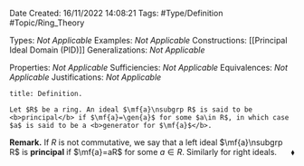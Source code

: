 <div class="topSpace"></div>

Date Created: 16/11/2022 14:08:21
Tags: #Type/Definition #Topic/Ring_Theory

Types: <i>Not Applicable</i>
Examples: <i>Not Applicable</i>
Constructions: [[Principal Ideal Domain (PID)]]
Generalizations: <i>Not Applicable</i>

Properties: <i>Not Applicable</i>
Sufficiencies: <i>Not Applicable</i>
Equivalences: <i>Not Applicable</i>
Justifications: <i>Not Applicable</i>

``` ad-Definition
title: Definition.

Let $R$ be a ring. An ideal $\mf{a}\nsubgrp R$ is said to be <b>principal</b> if $\mf{a}=\gen{a}$ for some $a\in R$, in which case $a$ is said to be a <b>generator for $\mf{a}$</b>.

```

<b>Remark.</b> If $R$ is not commutative, we say that a left ideal $\mf{a}\nsubgrp R$ is <b>principal</b> if $\mf{a}=aR$ for some $a\in R$. Similarly for right ideals.<span style="float:right;">$\blacklozenge$</span>
